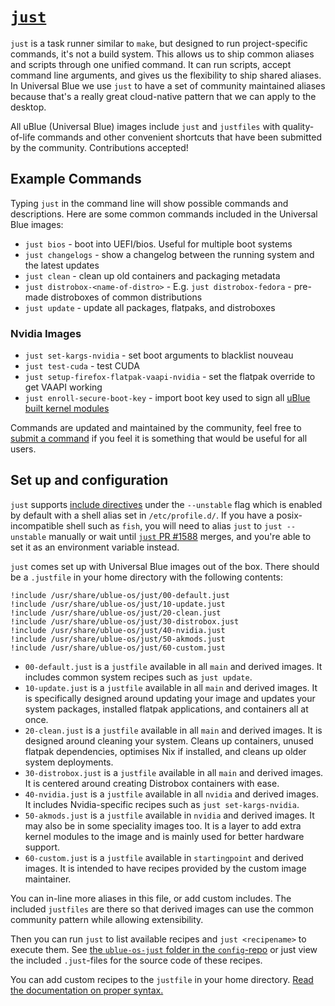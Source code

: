 # [`just`](https://just.systems)

`just` is a task runner similar to `make`, but designed to run project-specific commands, it's not a build system. This allows us to ship common aliases and scripts through one unified command. It can run scripts, accept command line arguments, and gives us the flexibility to ship shared aliases. In Universal Blue we use `just` to have a set of community maintained aliases because that's a really great cloud-native pattern that we can apply to the desktop.

All uBlue (Universal Blue) images include `just` and `justfiles` with quality-of-life commands and other convenient shortcuts that have been submitted by the community. Contributions accepted!

## Example Commands

Typing `just` in the command line will show possible commands and descriptions. Here are some common commands included in the Universal Blue images:

- `just bios` - boot into UEFI/bios. Useful for multiple boot systems
- `just changelogs` - show a changelog between the running system and the latest updates
- `just clean` - clean up old containers and packaging metadata
- `just distrobox-<name-of-distro>` - E.g. `just distrobox-fedora` - pre-made distroboxes of common distributions
- `just update` - update all packages, flatpaks, and distroboxes

### Nvidia Images

- `just set-kargs-nvidia` - set boot arguments to blacklist nouveau
- `just test-cuda` - test CUDA
- `just setup-firefox-flatpak-vaapi-nvidia` - set the flatpak override to get VAAPI working
- `just enroll-secure-boot-key` - import boot key used to sign all [uBlue built kernel modules](https://github.com/ublue-os/akmods)

Commands are updated and maintained by the community, feel free to [submit a command](https://github.com/ublue-os/config/tree/main/build/ublue-os-just) if you feel it is something that would be useful for all users.

## Set up and configuration

`just` supports [include directives](https://just.systems/man/en/chapter_52.html) under the `--unstable` flag which is enabled by default with a shell alias set in `/etc/profile.d/`. If you have a posix-incompatible shell such as `fish`, you will need to alias `just` to `just --unstable` manually or wait until [`just` PR #1588](https://github.com/casey/just/pull/1588) merges, and you're able to set it as an environment variable instead.

`just` comes set up with Universal Blue images out of the box. There should be a `.justfile` in your home directory with the following contents:

```just
!include /usr/share/ublue-os/just/00-default.just
!include /usr/share/ublue-os/just/10-update.just
!include /usr/share/ublue-os/just/20-clean.just
!include /usr/share/ublue-os/just/30-distrobox.just
!include /usr/share/ublue-os/just/40-nvidia.just
!include /usr/share/ublue-os/just/50-akmods.just
!include /usr/share/ublue-os/just/60-custom.just
```

- `00-default.just` is a `justfile` available in all `main` and derived images. It includes common system recipes such as `just update`.
- `10-update.just` is a `justfile` available in all `main` and derived images.  It is specifically designed around updating your image and updates your system packages, installed flatpak applications, and containers all at once.
- `20-clean.just` is a `justfile` available in all `main` and derived images.  It is designed around cleaning your system.  Cleans up containers, unused flatpak dependencies, optimises Nix if installed, and cleans up older system deployments.
- `30-distrobox.just` is a `justfile` available in all `main` and derived images.  It is centered around creating Distrobox containers with ease.
- `40-nvidia.just` is a `justfile` available in all `nvidia` and derived images. It includes Nvidia-specific recipes such as `just set-kargs-nvidia`.
- `50-akmods.just` is a `justfile` available in `nvidia` and derived images.  It may also be in some speciality images too.  It is a layer to add extra kernel modules to the image and is mainly used for better hardware support.
- `60-custom.just` is a `justfile` available in `startingpoint` and derived images. It is intended to have recipes provided by the custom image maintainer.

You can in-line more aliases in this file, or add custom includes. The included `justfiles` are there so that derived images can use the common community pattern while allowing extensibility.  

Then you can run `just` to list available recipes and `just <recipename>` to execute them. See [the `ublue-os-just` folder in the `config`-repo](https://github.com/ublue-os/config/tree/main/build/ublue-os-just) or just view the included `.just`-files for the source code of these recipes.

You can add custom recipes to the `justfile` in your home directory. [Read the documentation on proper syntax.](https://just.systems/man/en/chapter_18.html)
